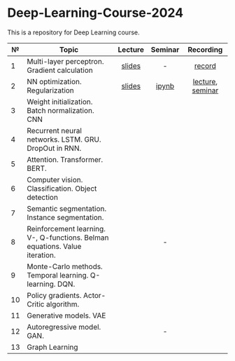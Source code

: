 # Deep-Learning-Course-2024

This is a repository for Deep Learning course.


|  №    | Topic      |  Lecture  | Seminar | Recording | 
| ----- | ----------    | :-------:   | :-----:   | :-------:   |
| 1     | Multi-layer perceptron. Gradient calculation | [slides](https://github.com/intsystems/Deep-Learning-Course/blob/main/lectures/Lecture_1.pdf)        |   -      |     [record](https://www.youtube.com/watch?v=DDXB4iv8MuA&ab_channel=MachineLearning%E2%80%93IntelligentSystems)      |
| 2     | NN optimization. Regularization      | [slides](https://github.com/intsystems/Deep-Learning-Course/blob/main/lectures/Lecture_2.pdf) | [ipynb](https://github.com/intsystems/Deep-Learning-Course/blob/main/seminars/Seminar_1.ipynb) | [lecture](https://www.youtube.com/live/n8_qUpf36VU?si=bLCmP755S7hbRMHK), [seminar](https://www.youtube.com/live/XobAONdZ8yc?si=-dIC07D4yGmiJJ37) |
| 3     | Weight initialization. Batch normalization. CNN    |    |         |           |
| 4     | Recurrent neural networks. LSTM. GRU. DropOut in RNN.   |          |         |          |
| 5     | Attention. Transformer. BERT.    |          |      |          |
| 6     | Computer vision. Classification. Object detection |   |       |           |
| 7     | Semantic segmentation. Instance segmentation.     |   |      |          |
| 8     | Reinforcement learning. V-, Q-functions. Belman equations. Value iteration.   |          |    -       |   |   |
| 9     | Monte-Carlo methods. Temporal learning. Q-learning. DQN.  |           |         |          |
| 10     | Policy gradients. Actor-Critic algorithm.  |         |       |       |
| 11     | Generative models. VAE     |        |          |
| 12     | Autoregressive model. GAN.     |  |      -   |          |
| 13     | Graph Learning  |      |         |
